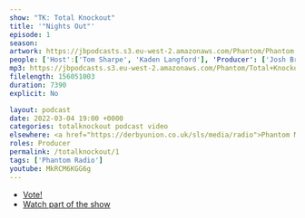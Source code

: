 ```yaml
---
show: "TK: Total Knockout"
title: '"Nights Out"'
episode: 1
season: 
artwork: https://jbpodcasts.s3.eu-west-2.amazonaws.com/Phantom/Phantom.jpg
people: ['Host':['Tom Sharpe', 'Kaden Langford'], 'Producer': ['Josh Brunning']]
mp3: https://jbpodcasts.s3.eu-west-2.amazonaws.com/Phantom/Total+Knockout/2022-03-04+-+01.mp3
filelength: 156051003
duration: 7390
explicit: No

layout: podcast
date: 2022-03-04 19:00 +0000
categories: totalknockout podcast video
elsewhere: <a href="https://derbyunion.co.uk/sls/media/radio">Phantom Media</a>
roles: Producer
permalink: /totalknockout/1
tags: ['Phantom Radio']
youtube: MkRCM6KGG6g
---
```


* [Vote!](https://twitter.com/PhantomMediaUS/status/1499843894300880902?s=20&t=czI-N1dzXEhYfkft5yP8pQ)
* [Watch part of the show](https://www.instagram.com/tv/Cas5NkZgGzA/?utm_source=ig_web_copy_link)
